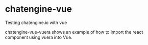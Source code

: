 # chatengine-vue
Testing chatengine.io with vue

chatengine-vue-vuera shows an example of how to import the react component using vuera into Vue.